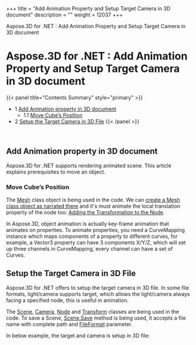 +++
title = "Add Animation Property and Setup Target Camera in 3D document" 
description = "" 
weight = 12037 
+++

Aspose.3D for .NET : Add Animation Property and Setup Target Camera in 3D document  

# Aspose.3D for .NET : Add Animation Property and Setup Target Camera in 3D document


{{< panel title="Contents Summary" style="primary" >}}
*   1 [Add Animation property in 3D document](#AddAnimationPropertyandSetupTargetCamerain3Ddocument-AddAnimationpropertyin3Ddocument)
    *   1.1 [Move Cube’s Position](#AddAnimationPropertyandSetupTargetCamerain3Ddocument-MoveCube’sPosition)
*   2 [Setup the Target Camera in 3D File](#AddAnimationPropertyandSetupTargetCamerain3Ddocument-SetuptheTargetCamerain3DFile)
{{< /panel >}}
 

 

## Add Animation property in 3D document

Aspose.3D for .NET supports rendering animated scene. This article explains prerequisites to move an object.

### Move Cube’s Position

The [Mesh](http://www.aspose.com/api/net/3d/T_Aspose_ThreeD_Entities_Mesh) class object is being used in the code. We can [create a Mesh class object as narrated there](https://docs2.aspose.com/3d/net/developerguide/creatingloadingandsaving3dscene/create+and+read+an+existing+3d+scene) and it's must animate the local translation property of the node too: [Adding the Transformation to the Node](https://docs2.aspose.com/3d/net/developerguide/geometry/adding+transformation+to+the+node).

In Aspose.3D, object animation is actually key-frame animation that animates on properties. To animate properties, you need a CurveMapping instance which maps components of a property to different curves, for example, a Vector3 property can have 3 components X/Y/Z, which will set up three channels in CurveMapping, every channel can have a set of Curves.

## Setup the Target Camera in 3D File

Aspose.3D for .NET offers to setup the target camera in 3D file. In some file formats, light/camera supports target, which allows the light/camera always facing a specified node, this is useful in animation.

The [Scene](http://www.aspose.com/api/net/3d/T_Aspose_ThreeD_Scene), [Camera](http://www.aspose.com/api/net/3d/T_Aspose_ThreeD_Entities_Camera), [Node](http://www.aspose.com/api/net/3d/T_Aspose_ThreeD_Node) and [Transform](http://www.aspose.com/api/net/3d/T_Aspose_ThreeD_Transform) classes are being used in the code. To save a Scene, [Scene.Save](http://www.aspose.com/api/net/3d/M_Aspose_ThreeD_Scene_Save) method is being used, it accepts a file name with complete path and [FileFormat](http://www.aspose.com/api/net/3d/T_Aspose_ThreeD_FileFormat) parameter.

In below example, the target and camera is setup in 3D file:

